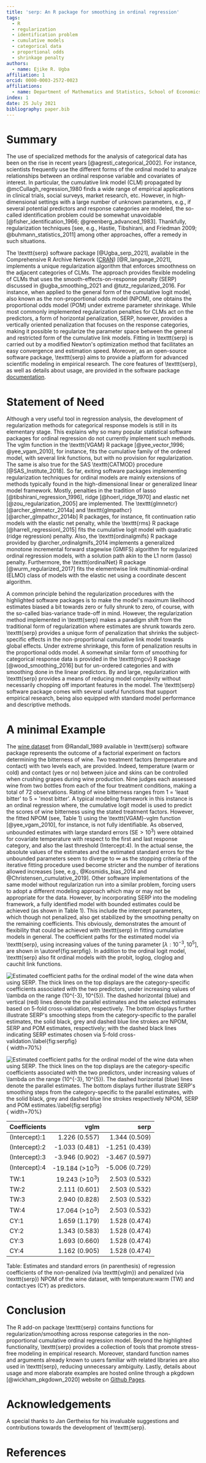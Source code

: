 ```yaml
---
title: 'serp: An R package for smoothing in ordinal regression'
tags:
  - R
  - regularization
  - identification problem
  - cumulative models
  - categorical data
  - proportional odds
  - shrinkage penalty
authors:
  - name: Ejike R. Ugba
affiliation: 1
orcid: 0000-0003-2572-0023
affiliations:
  - name: Department of Mathematics and Statistics, School of Economics and Social Sciences, Helmut Schmidt University, Hamburg, Germany
index: 1
date: 25 July 2021
bibliography: paper.bib
---  
```

  


# Summary 

The use of specialized methods for the analysis of categorical data has been on the rise in recent years [@agresti_categorical_2002]. For instance, scientists frequently use the different forms of the ordinal model to analyze relationships between an ordinal response variable and covariates of interest. In particular, the cumulative link model (CLM) propagated by @mcCullagh_regression_1980 finds a wide range of empirical applications in clinical trials, social surveys, market research, etc. However, in high-dimensional settings with a large number of unknown parameters, e.g., if several potential predictors and response categories are modeled, the so-called identification problem could be somewhat unavoidable [@fisher_identification_1966; @greenberg_advanced_1983]. Thankfully, regularization techniques [see, e.g., Hastie, Tibshirani, and Friedman 2009; @buhmann_statistics_2011] among other approaches, offer a remedy in such situations.    

The \texttt{serp} software package [@Ugba_serp_2021], available in the Comprehensive R Archive Network ([CRAN](https://CRAN.R-project.org/package=serp)) [@R_language_2021], implements a unique regularization algorithm that enforces smoothness on the adjacent categories of CLMs. The approach provides flexible modeling of CLMs that uses the smooth-effects-on-response penalty (SERP) discussed in @ugba_smoothing_2021 and @tutz_regularized_2016. For instance, when applied to the general form of the cumulative logit model, also known as the non-proportional odds model (NPOM), one obtains the proportional odds model (POM) under extreme parameter shrinkage. While most commonly implemented regularization penalties for CLMs act on the predictors, a form of horizontal penalization, SERP, however, provides a vertically oriented penalization that focuses on the response categories, making it possible to regularize the parameter space between the general and restricted form of the cumulative link models. Fitting in \texttt{serp} is carried out by a modified Newton's optimization method that facilitates an easy convergence and estimation speed. Moreover, as an open-source software package, \texttt{serp} aims to provide a platform for advanced scientific modeling in empirical research. The core features of \texttt{serp}, as well as details about usage, are provided in the software package [documentation](https://cran.r-project.org/web/packages/serp/serp.pdf).



# Statement of Need

Although a very useful tool in regression analysis, the development of regularization methods for categorical response models is still in its elementary stage. This explains why so many popular statistical software packages for ordinal regression do not currently implement such methods. The vglm function in the \texttt{VGAM} R package [@yee_vector_1996; @yee_vgam_2010], for instance, fits the cumulative family of the ordered model, with several link functions, but with no provision for regularization. The same is also true for the SAS \texttt{CATMOD} procedure [@SAS_Institute_2018]. So far, exiting software packages implementing regularization techniques for ordinal models are mainly extensions of methods typically found in the high-dimensional linear or generalized linear model framework. Mostly, penalties in the tradition of lasso [@tibshirani_regression_1996], ridge [@hoerl_ridge_1970] and elastic net [@zou_regularization_2005] are implemented. The \texttt{glmnetcr} [@archer_glmnetcr_2014a] and \texttt{glmpathcr} [@archer_glmpathcr_2014b] R packages, for instance, fit continuation ratio models with the elastic net penalty, while the \texttt{rms} R package [@harrell_regressionl_2015] fits the cumulative logit model with quadratic (ridge regression) penalty. Also, the \texttt{ordinalgmifs} R package provided by @archer_ordinalgmifs_2014 implements a generalized monotone incremental forward stagewise (GMIFS) algorithm for regularized ordinal regression models, with a solution path akin to the L1 norm (lasso) penalty. Furthermore, the \texttt{ordinalNet} R package [@wurm_regularized_2017] fits the elementwise link multinomial-ordinal (ELMO) class of models with the elastic net using a coordinate descent algorithm.

A common principle behind the regularization procedures with the highlighted software packages is to make the model's maximum likelihood estimates biased a bit towards zero or fully shrunk to zero, of course, with the so-called bias-variance trade-off in mind. However, the regularization method implemented in \texttt{serp} makes a paradigm shift from the traditional form of regularization where estimates are shrunk towards zero. \texttt{serp}  provides a unique form of penalization that shrinks the subject-specific effects in the non-proportional cumulative link model towards global effects. Under extreme shrinkage, this form of penalization results in the proportional odds model. A somewhat similar form of smoothing for categorical response data is provided in the \texttt{mgcv} R package [@wood_smoothing_2016] but for un-ordered categories and with smoothing done in the linear predictors. By and large, regularization with \texttt{serp} provides a means of reducing model complexity without necessarily chopping off important features in the model. The \texttt{serp} software package comes with several useful functions that support empirical research, being also equipped with standard model performance and descriptive methods.



# A minimal Example

The [wine dataset](https://ejikeugba.github.io/serp/reference/wine.html) from @Randall_1989 available in \texttt{serp} software package represents the outcome of a factorial experiment on factors determining the bitterness of wine. Two treatment factors (temperature and contact) with two levels each, are provided. Indeed, temperature (warm or cold) and contact (yes or no) between juice and skins can be controlled when crushing grapes during wine production. Nine judges each assessed wine from two bottles from each of the four treatment conditions, making a total of 72 observations. Rating of wine bitterness ranges from 1 = 'least bitter' to 5 = 'most bitter'. A typical modeling framework in this instance is an ordinal regression where, the cumulative logit model is used to predict the scores of wine bitterness using the stated treatment factors. However, the fitted NPOM (see, Table 1) using the \texttt{VGAM}-vglm function [@yee_vgam_2010], for instance,  is not fully identifiable. As observed, unbounded estimates with large standard errors ($\mbox{SE} > 10^3$) were obtained for covariate temperature with respect to the first and last response category, and also the last threshold (Intercept:4). In the actual sense, the absolute values of the estimates and the estimated standard errors for the unbounded parameters seem to diverge to $\infty$ as the stopping criteria of the iterative fitting procedure used become stricter and the number of iterations allowed increases [see, e.g., @Kosmidis_bias_2014 and @Christensen_cumulative_2019]. Other software implementations of the same model without regularization run into a similar problem, forcing users to adopt a different modeling approach which may or may not be appropriate for the data. However, by incorporating SERP into the modeling framework, a fully identified model with bounded estimates could be achieved (as shown in Table 1). This include the intercept parameters, which though not penalized, also get stabilized by the smoothing penalty on the remaining coefficients. This obviously, demonstrates the amount of flexibility that could be achieved with \texttt{serp} in fitting cumulative models in general. The coefficient paths for the estimated model via \texttt{serp}, using increasing values of the tuning parameter $[\lambda: 10^{-3}, 10^5]$, are shown in \autoref{fig:serpfig}. In addition to the ordinal logit model, \texttt{serp} also fit ordinal models with the probit, loglog, cloglog and cauchit link functions. 



![Estimated coefficient paths for the ordinal model of the wine data when using SERP. The thick lines on the top displays are the category-specific coefficients associated with the two predictors, under increasing values of $\lambda$ on the range ($10^{-3}, 10^{5}$). The dashed horizontal (blue) and vertical (red) lines denote the parallel estimates and the selected estimates based on 5-fold cross-validation, respectively. The bottom displays further illustrate SERP's smoothing steps from the category-specific to the parallel estimates, the solid black, grey and dashed blue line strokes are NPOM, SERP and POM estimates, respectively; with the dashed black lines indicating SERP estimates chosen via 5-fold cross-validation.\label{fig:serpfig}](serp_fig1.png){ width=70%}



![Estimated coefficient paths for the ordinal model of the wine data when using SERP. The thick lines on the top displays are the category-specific coefficients associated with the two predictors, under increasing values of $\lambda$ on the range ($10^{-3}, 10^{5}$). The dashed horizontal (blue) lines denote the parallel estimates. The bottom displays further illustrate SERP's smoothing steps from the category-specific to the parallel estimates, with the solid black, grey and dashed blue line strokes respectively NPOM, SERP and POM estimates.\label{fig:serpfig}](serp_fig2.png){ width=70%}




  Coefficients  |        vglm        |        serp        |
  :-------------|-------------------:|-------------------:|
  (Intercept):1 |   1.226    (0.557) |    1.344   (0.509) |
  (Intercept):2 |  -1.033    (0.481) |   -1.251   (0.439) | 
  (Intercept):3 |  -3.946    (0.902) |   -3.467   (0.597) |
  (Intercept):4 |  -19.184  (>$10^3$)|   -5.006   (0.729) |
  TW:1          |  19.243   (>$10^3$)|    2.503   (0.532) |
  TW:2          |   2.111    (0.601) |    2.503   (0.532) |
  TW:3          |   2.940    (0.828) |    2.503   (0.532) |
  TW:4          |  17.064   (>$10^3$)|    2.503   (0.532) |
  CY:1          |   1.659    (1.179) |    1.528   (0.474) |  
  CY:2          |   1.343    (0.583) |    1.528   (0.474) |
  CY:3          |   1.693    (0.660) |    1.528   (0.474) |
  CY:4          |   1.162    (0.905) |    1.528   (0.474) |


Table: Estimates and standard errors (in parenthesis) of regression coefficients of the non-penalized (via \texttt{vglm}) and penalized (via \texttt{serp}) NPOM of the wine dataset, with temperature:warm (TW) and contact:yes (CY) as predictors.



# Conclusion
The R add-on package \texttt{serp} contains functions for regularization/smoothing across response categories in the non-proportional cumulative ordinal regression model. Beyond the highlighted functionality, \texttt{serp} provides a collection of tools that promote stress-free modeling in empirical research. Moreover, standard function names and arguments already known to users familiar with related libraries are also used in \texttt{serp}, reducing unnecessary ambiguity. Lastly, details about usage and more elaborate examples are hosted online through a pkgdown [@wickham_pkgdown_2020] website on [Github Pages](https://ejikeugba.github.io/serp).  


# Acknowledgements
A special thanks to Jan Gertheiss for his invaluable suggestions and contributions towards the development of \texttt{serp}.


# References
